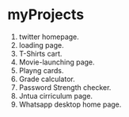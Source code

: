 # myProjects
1. twitter homepage.
2. loading page.
3. T-Shirts cart.
4. Movie-launching page.
5. Playng cards.
6. Grade calculator.
7. Password Strength checker.
8. Jntua cirriculum page.
9. Whatsapp desktop home page.
